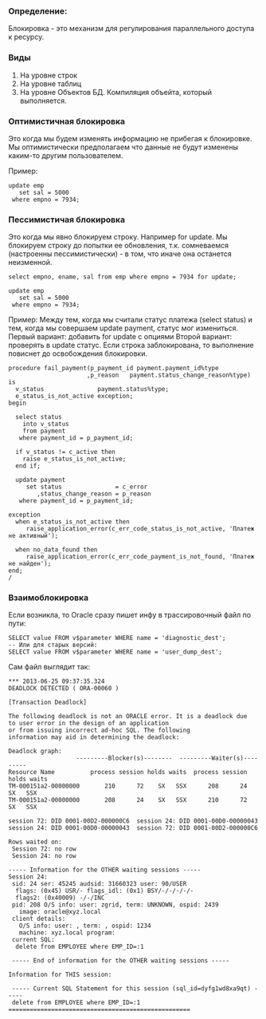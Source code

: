 ### Определение:
Блокировка - это механизм для регулирования параллельного доступа к ресурсу.

### Виды
  1. На уровне строк
  2. На уровне таблиц
  3. На уровне Объектов БД. Компиляция объейта, который выполняется. 

### Оптимистичная блокировка
Это когда мы будем изменять информацию не прибегая к блокировке.
Мы оптимистически предполагаем что данные не будут изменены каким-то другим пользователем.

Пример:
````
update emp
   set sal = 5000
 where empno = 7934;
````

### Пессимистичая блокировка 
Это когда мы явно блокируем строку. Например for update.
Мы блокируем строку до попытки ее обновления, т.к. сомневаемся (настроенны пессимистически) - в том, что иначе она останется неизменной.

````
select empno, ename, sal from emp where empno = 7934 for update;

update emp
   set sal = 5000
 where empno = 7934;
````

Пример: 
Между тем, когда мы считали статус платежа (select status) и тем, когда мы совершаем update payment, статус мог измениться.
Первый вариант: добавить for update с опциями
Второй вариант: проверять в update статус. Если строка заблокирована, то выполнение повиснет до освобождения блокировки.

````
procedure fail_payment(p_payment_id payment.payment_id%type
                      ,p_reason   payment.status_change_reason%type)
is
  v_status               payment.status%type;
  e_status_is_not_active exception;
begin
 
  select status
    into v_status
    from payment
   where payment_id = p_payment_id;
 
  if v_status != c_active then
    raise e_status_is_not_active;
  end if;
 
  update payment
     set status               = c_error
        ,status_change_reason = p_reason
   where payment_id = p_payment_id;
 
exception
  when e_status_is_not_active then
     raise_application_error(c_err_code_status_is_not_active, 'Платеж не активный');
                   
  when no_data_found then
     raise_application_error(c_err_code_payment_is_not_found, 'Платеж не найден');    
end;
/
````

### Взаимоблокировка
Если возникла, то Oracle сразу пишет инфу в трассировочный файл по пути:
````
SELECT value FROM v$parameter WHERE name = 'diagnostic_dest';
-- Или для старых версий:
SELECT value FROM v$parameter WHERE name = 'user_dump_dest';
````

Сам файл выглядит так:
````
*** 2013-06-25 09:37:35.324
DEADLOCK DETECTED ( ORA-00060 )

[Transaction Deadlock]

The following deadlock is not an ORACLE error. It is a deadlock due 
to user error in the design of an application
or from issuing incorrect ad-hoc SQL. The following
information may aid in determining the deadlock:

Deadlock graph:
                   ---------Blocker(s)--------  ---------Waiter(s)---------
Resource Name          process session holds waits  process session holds waits
TM-000151a2-00000000       210      72    SX   SSX      208      24    SX   SSX
TM-000151a2-00000000       208      24    SX   SSX      210      72    SX   SSX

session 72: DID 0001-00D2-000000C6  session 24: DID 0001-00D0-00000043 
session 24: DID 0001-00D0-00000043  session 72: DID 0001-00D2-000000C6 

Rows waited on:
 Session 72: no row
 Session 24: no row

----- Information for the OTHER waiting sessions -----
Session 24:
 sid: 24 ser: 45245 audsid: 31660323 user: 90/USER
  flags: (0x45) USR/- flags_idl: (0x1) BSY/-/-/-/-/-
  flags2: (0x40009) -/-/INC
 pid: 208 O/S info: user: zgrid, term: UNKNOWN, ospid: 2439
   image: oracle@xyz.local
 client details:
   O/S info: user: , term: , ospid: 1234
   machine: xyz.local program: 
 current SQL:
  delete from EMPLOYEE where EMP_ID=:1

 ----- End of information for the OTHER waiting sessions -----

Information for THIS session:

 ----- Current SQL Statement for this session (sql_id=dyfg1wd8xa9qt) -----
 delete from EMPLOYEE where EMP_ID=:1
===================================================
````